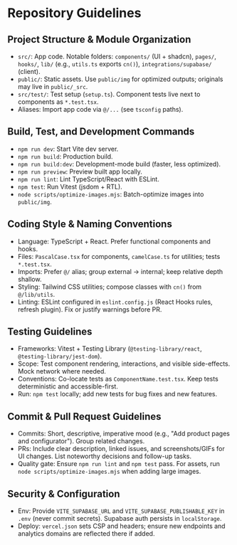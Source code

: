 # Repository Guidelines

## Project Structure & Module Organization
- `src/`: App code. Notable folders: `components/` (UI + shadcn), `pages/`, `hooks/`, `lib/` (e.g., `utils.ts` exports `cn()`), `integrations/supabase/` (client).
- `public/`: Static assets. Use `public/img` for optimized outputs; originals may live in `public/_src`.
- `src/test/`: Test setup (`setup.ts`). Component tests live next to components as `*.test.tsx`.
- Aliases: Import app code via `@/...` (see `tsconfig` paths).

## Build, Test, and Development Commands
- `npm run dev`: Start Vite dev server.
- `npm run build`: Production build.
- `npm run build:dev`: Development-mode build (faster, less optimized).
- `npm run preview`: Preview built app locally.
- `npm run lint`: Lint TypeScript/React with ESLint.
- `npm test`: Run Vitest (jsdom + RTL).
- `node scripts/optimize-images.mjs`: Batch-optimize images into `public/img`.

## Coding Style & Naming Conventions
- Language: TypeScript + React. Prefer functional components and hooks.
- Files: `PascalCase.tsx` for components, `camelCase.ts` for utilities; tests `*.test.tsx`.
- Imports: Prefer `@/` alias; group external → internal; keep relative depth shallow.
- Styling: Tailwind CSS utilities; compose classes with `cn()` from `@/lib/utils`.
- Linting: ESLint configured in `eslint.config.js` (React Hooks rules, refresh plugin). Fix or justify warnings before PR.

## Testing Guidelines
- Frameworks: Vitest + Testing Library (`@testing-library/react`, `@testing-library/jest-dom`).
- Scope: Test component rendering, interactions, and visible side-effects. Mock network where needed.
- Conventions: Co-locate tests as `ComponentName.test.tsx`. Keep tests deterministic and accessible-first.
- Run: `npm test` locally; add new tests for bug fixes and new features.

## Commit & Pull Request Guidelines
- Commits: Short, descriptive, imperative mood (e.g., "Add product pages and configurator"). Group related changes.
- PRs: Include clear description, linked issues, and screenshots/GIFs for UI changes. List noteworthy decisions and follow-up tasks.
- Quality gate: Ensure `npm run lint` and `npm test` pass. For assets, run `node scripts/optimize-images.mjs` when adding large images.

## Security & Configuration
- Env: Provide `VITE_SUPABASE_URL` and `VITE_SUPABASE_PUBLISHABLE_KEY` in `.env` (never commit secrets). Supabase auth persists in `localStorage`.
- Deploy: `vercel.json` sets CSP and headers; ensure new endpoints and analytics domains are reflected there if added.
